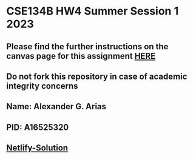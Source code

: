# CSE134B HW4     Summer Session 1 2023 

## Please find the further instructions on the canvas page for this assignment [HERE](https://canvas.ucsd.edu/courses/47482/assignments/664163)

## Do not fork this repository in case of academic integrity concerns 

## Name: Alexander G. Arias

## PID: A16525320

## [Netlify-Solution](https://main--aquamarine-beignet-8364c0.netlify.app/part1-dom.html)
